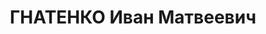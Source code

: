 ---
title: ГНАТЕНКО Иван Матвеевич
description: 'Род. в 1897, Украина, г. Одесса, русский, обр.: высшее, член ВКП(б)
  с 1919. Проживал: Украинская ССР, Свердловская обл., г. Надеждинск, Загородка, 1,
  кв. 1 [??? проверить]. Инженер-дизелист, Надежденский метзавод Главспецстали, нач.
  отд. Капстроительства

  Арестован 22.08.1937. Обв. по ст. 58-7-11 ("участник контрреволюциооной троцкистской
  организации, проводил вредительскую работу"). Приговор: ВК ВС СССР, 31.10.1937 –
  ВМН. Расстрелян 01.11.1937, г.Киев.

  Реабилитирован 24.03.1956'
---